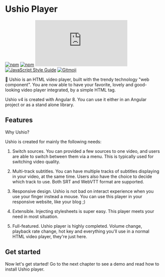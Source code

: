 # Ushio Player

[![npm](https://flat.badgen.net/npm/v/ushio)](https://www.npmjs.com/package/ushio)
[![npm](https://flat.badgen.net/npm/dw/ushio)](https://www.npmjs.com/package/ushio)
[![Badgesize](https://flat.badgen.net/badgesize/gzip/rikakomoe/ushio/master/dist/ushio/bundles/ushio.min.js)](https://www.npmjs.com/package/ushio)
[![JavaScript Style Guide](https://flat.badgen.net/badge/code%20style/standard/green)](https://standardjs.com)
[![Gitmoji](https://flat.badgen.net/badge/gitmoji/%F0%9F%98%9C%20%F0%9F%98%8D/FFDD67)](https://gitmoji.carloscuesta.me)


🍭  Ushio is an HTML video player, built with the trendy technology "web component".
You are now able to have your favorite, lovely and good-looking video player integrated,
by a simple HTML tag.

Ushio v4 is created with Angular 8. 
You can use it either in an Angular project or as a stand alone library.

## Features

Why Ushio?

Ushio is created for mainly the following needs:

1. Switch sources. You can provided a few sources to one video, and users
are able to switch between them via a menu. This is typically used for
switching video quality.

2. Multi-track subtitles. You can have multiple tracks of subtitles displaying
in your video, at the same time. Users also have the choice to decide which
track to use. Both SRT and WebVTT format are supported.

3. Responsive design. Ushio is not bad on interact experience when you use your
finger instead a mouse. You can use this player in your responsive website,
like your blog ;)

4. Extensible. Injecting stylesheets is super easy. This player meets your need
in most situation.

5. Full-featured. Ushio player is highly completed. Volume change, playback rate
change, hot key and everything you'll use in a normal HTML video player, they're
just here.

## Get started

Now let's get started! Go to the next chapter to see a demo and read how to
install Ushio player.
